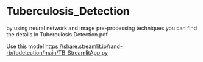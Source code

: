 # Tuberculosis_Detection
by using neural network and image pre-processing techniques 
you can find the details in Tuberculosis Detection.pdf

Use this model https://share.streamlit.io/rand-rb/tbdetection/main/TB_StreamlitApp.py

